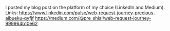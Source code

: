 I posted my blog post on the platform of my choice (LinkedIn and Medium).
Links:
	https://www.linkedin.com/pulse/web-request-journey-precious-aibueku-qyfjf
	https://medium.com/@pre_shial/web-request-journey-999964b10e62
